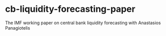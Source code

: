 # cb-liquidity-forecasting-paper
The IMF working paper on central bank liquidity forecasting with Anastasios Panagiotelis
